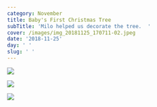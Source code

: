 ```yaml
---
category: November
title: Baby's First Christmas Tree
subTitle: 'Milo helped us decorate the tree.  '
cover: /images/img_20181125_170711-02.jpeg
date: '2018-11-25'
day: ' '
slug: ' '
---
```

![](/images/img_20181125_170711-02.jpeg)

![](/images/mvimg_20181125_164656.jpg)

![](/images/img_20181125_164013.jpg)
